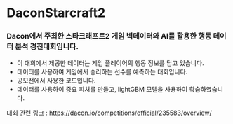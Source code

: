 # DaconStarcraft2  
### Dacon에서 주최한 스타크래프트2 게임 빅데이터와 AI를 활용한 행동 데이터 분석 경진대회입니다.

- 이 대회에서 제공한 데이터는 게임 플레이어의 행동 정보를 담고 있습니다.  
- 데이터를 사용하여 게임에서 승리하는 선수를 예측하는 대회입니다.  
- 공모전에서 사용한 코드입니다.  
- 데이터를 사용하여 중요 피처를 만들고, lightGBM 모델을 사용하여 학습하였습니다.  


대회 관련 링크 : https://dacon.io/competitions/official/235583/overview/
